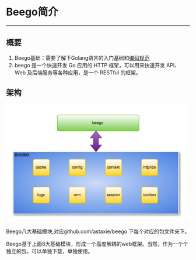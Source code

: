 # Beego**简介**

---

## 概要

1. Beego基础：需要了解下Golang语言的入门基础和[编码规范](https://studygolang.com/articles/2059)
2. beego 是一个快速开发 Go 应用的 HTTP 框架，可以用来快速开发 API、Web 及后端服务等各种应用，是一个 RESTful 的框架。

## 架构

![](/assets/beego_framework.png)

Beego八大基础模块,对应github.com/astaxie/beego 下每个对应的包文件夹下。

Beego基于上面8大基础模块，形成一个高度解耦的web框架。当然，作为一个个独立的包，可以单独下载，单独使用。

